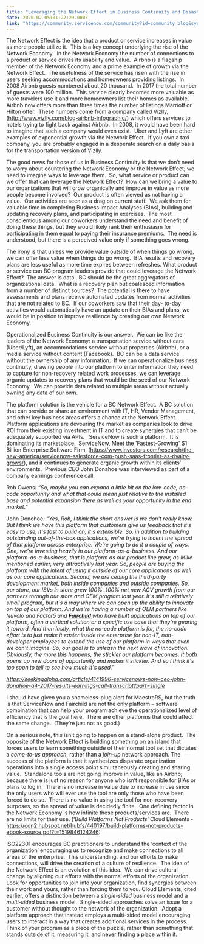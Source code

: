 ```yaml
---
title: "Leveraging the Network Effect in Business Continuity and Disaster Recovery"
date: 2020-02-05T01:22:29.000Z
link: "https://community.servicenow.com/community?id=community_blog&sys_id=80f1f6c5db764c581cd8a345ca96194d"
---
```

<p>The Network Effect is the idea that a product or service increases in value as more people utilize it.  This is a key concept underlying the rise of the Network Economy.  In the Network Economy the number of connections to a product or service drives its usability and value.  Airbnb is a flagship member of the Network Economy and a prime example of growth via the Network Effect.  The usefulness of the service has risen with the rise in users seeking accommodations and homeowners providing listings.  In 2008 Airbnb guests numbered about 20 thousand.  In 2017 the total number of guests were 100 million.  This service clearly becomes more valuable as more travelers use it and more homeowners list their homes as available.  Airbnb now offers more than three times the number of listings Marriott or Hilton offer.  These numbers come from a company called Vizlly, (<a href="http://www.vizlly.com/blog-airbnb-infographic/" rel="nofollow">http://www.vizlly.com/blog-airbnb-infographic/</a>) which offers services to hotels trying to fight back against Airbnb.  In 2008, it would have been hard to imagine that such a company would even exist.  Uber and Lyft are other examples of exponential growth via the Network Effect.  If you own a taxi company, you are probably engaged in a desperate search on a daily basis for the transportation version of Vizlly.</p>
<p>The good news for those of us in Business Continuity is that we don’t need to worry about countering the Network Economy or the Network Effect; we need to imagine ways to leverage them.  So, what service or product can we offer that can leverage the Network Effect?  How can we bring a value to our organizations that will grow organically and improve in value as more people become involved?  Our product is often viewed as not having a value.  Our activities are seen as a drag on current staff.  We ask them for valuable time in completing Business Impact Analyses (BIAs), building and updating recovery plans, and participating in exercises.  The most conscientious among our coworkers understand the need and benefit of doing these things, but they would likely rank their enthusiasm for participating in them equal to paying their insurance premiums.  The need is understood, but there is a perceived value only if something goes wrong.</p>
<p>The irony is that unless we provide value outside of when things go wrong, we can offer less value when things do go wrong.  BIA results and recovery plans are less useful as more time expires between refreshes. What product or service can BC program leaders provide that could leverage the Network Effect?  The answer is data.  BC should be the great aggregators of organizational data.  What is a recovery plan but coalesced information from a number of distinct sources?  The potential is there to have assessments and plans receive automated updates from normal activities that are not related to BC.  If our coworkers saw that their day- to-day activities would automatically have an update on their BIAs and plans, we would be in position to improve resilience by creating our own Network Economy. </p>
<p>Operationalized Business Continuity is our answer.  We can be like the leaders of the Network Economy: a transportation service without cars (Uber/Lyft), an accommodations service without properties (Airbnb), or a media service without content (Facebook).  BC can be a data service without the ownership of any information.  If we can operationalize business continuity, drawing people into our platform to enter information they need to capture for non-recovery related work processes, we can leverage organic updates to recovery plans that would be the seed of our Network Economy.  We can provide data related to multiple areas without actually owning any data of our own.</p>
<p>The platform solution is the vehicle for a BC Network Effect.  A BC solution that can provide or share an environment with IT, HR, Vendor Management, and other key business areas offers a chance at the Network Effect.  Platform applications are devouring the market as companies look to drive ROI from their existing investment in IT and to create synergies that can’t be adequately supported via APIs.   ServiceNow is such a platform.  It is dominating its marketplace.  ServiceNow, Meet the &#39;Fastest-Growing&#39; $1 Billion Enterprise Software Firm, (<a href="https://www.investors.com/research/the-new-america/servicenow-salesforce-com-push-saas-frontier-as-rivalry-grows/" rel="nofollow">https://www.investors.com/research/the-new-america/servicenow-salesforce-com-push-saas-frontier-as-rivalry-grows/</a>), and it continues to generate organic growth within its clients’ environments.  Previous CEO John Donahoe was interviewed as part of a company earnings conference call.  </p>
<p>Rob Owens<em>: “So, maybe you can expand a little bit on the low-code, no-code opportunity and what that could mean just relative to the installed base and potential expansion there as well as your opportunity in the end market.”</em><em> </em></p>
<p>John Donohoe<em>: “Yes, Rob, I think the short answer is we don&#39;t really know. But I think we have this platform that customers give us feedback that it&#39;s easy to use, it&#39;s fast to build on, it&#39;s extensible. So, in addition to building outstanding out-of-the-box applications, we&#39;re trying to incent the spread of that platform across enterprise. We&#39;re going to do it a couple of ways. One, we&#39;re investing heavily in our platform-as-a-business. And our platform-as-a-business, that is platform as our product line grew, as Mike mentioned earlier, very attractively last year. So, people are buying the platform with the intent of using it outside of our core applications as well as our core applications. Second, we are ceding the third-party development market, both inside companies and outside companies. So, our store, our ISVs in store grew 100%. 100% net new ACV growth from our partners through our store and OEM program last year. It&#39;s still a relatively small program, but it&#39;s a way where we can open up the ability to innovate on top of our platform. And we&#39;re having a number of OEM partners like Nuvolo and Factor5 and <strong><u>Fairchild </u></strong>who have built applications on top of our platform, often a vertical solution or a specific use case that they&#39;re gearing it toward. And then lastly, what the no-code platform is for, the no-code effort is to just make it easier inside the enterprise for non-IT, non-developer employees to extend the use of our platform in ways that even we can&#39;t imagine. So, our goal is to unleash the next wave of innovation. Obviously, the more this happens, the stickier our platform becomes. It both opens up new doors of opportunity and makes it stickier. And so I think it&#39;s too soon to tell to see how much it&#39;s used.”</em></p>
<p><a href="https://seekingalpha.com/article/4141996-servicenows-now-ceo-john-donahoe-q4-2017-results-earnings-call-transcript?part&#61;single" rel="nofollow"><em>https://seekingalpha.com/article/4141996-servicenows-now-ceo-john-donahoe-q4-2017-results-earnings-call-transcript?part&#61;single</em></a> </p>
<p>I should have given you a shameless-plug alert for MaestroRS, but the truth is that ServiceNow and Fairchild are not the only platform – software combination that can help your program achieve the operationalized level of efficiency that is the goal here.  There are other platforms that could affect the same change.  (They’re just not as good.) </p>
<p>On a serious note, this isn’t going to happen on a stand-alone product.  The opposite of the Network Effect is building something on an island that forces users to learn something outside of their normal tool set that dictates a <em>come-to-us approach</em>, rather than a <em>join-up</em> network approach. The success of the platform is that it synthesizes disparate organization operations into a single access point simultaneously creating and sharing value.  Standalone tools are not going improve in value, like an Airbnb; because there is just no reason for anyone who isn’t responsible for BIAs or plans to log in.  There is no increase in value due to increase in use since the only users who will ever use the tool are only those who have been forced to do so.  There is no value in using the tool for non-recovery purposes, so the spread of value is decidedly finite.  One defining factor in the Network Economy is how infinite these products/services are.  There are no limits for their use. (‘<em>Build Platforms Not Products</em>’ Cloud Elements - <a href="https://cdn2.hubspot.net/hubfs/440197/build-platforms-not-products-ebook-source.pdf?t&#61;1519846124246" rel="nofollow">https://cdn2.hubspot.net/hubfs/440197/build-platforms-not-products-ebook-source.pdf?t&#61;1519846124246</a>) </p>
<p>ISO22301 encourages BC practitioners to understand the ‘context of the organization’ encouraging us to recognize and make connections to all areas of the enterprise.  This understanding, and our efforts to make connections, will drive the creation of a culture of resilience.  The idea of the Network Effect is an evolution of this idea.  We can drive cultural change by aligning our efforts with the normal efforts of the organization.  Look for opportunities to join into your organization, find synergies between their work and yours, rather than forcing them to you. Cloud Elements, cited earlier, offers a distinction between a <em>single-sided</em> business model and a <em>multi-sided</em> business model.  Single-sided approaches solve an issue for a customer without thought to the network of the organization.  Adopt a platform approach that instead employs a multi-sided model encouraging users to interact in a way that creates additional services in the process.  Think of your program as a piece of the puzzle, rather than something that stands outside of it, measuring it, and never finding a place within it.</p>
